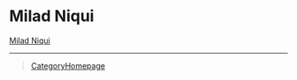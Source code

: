 
Milad Niqui
===========

[Milad Niqui](http://www.cs.ru.nl/~milad)

------------------------------------------------------------------------

> [CategoryHomepage](CategoryHomepage)
